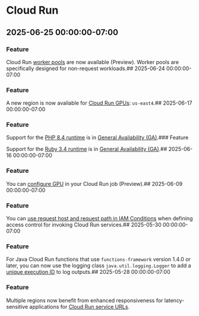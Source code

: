 # Cloud Run

## 2025-06-25 00:00:00-07:00

### Feature

Cloud Run [worker pools](https://cloud.google.com/run/docs/deploy-worker-pools) are now available (Preview). Worker pools are specifically designed for non-request workloads.## 2025-06-24 00:00:00-07:00

### Feature

A new region is now available for [Cloud Run GPUs](https://cloud.google.com/run/docs/configuring/services/gpu#supported-regions): `us-east4`.## 2025-06-17 00:00:00-07:00

### Feature

Support for the [PHP 8.4 runtime](https://cloud.google.com/run/docs/runtime-support#php) is in [General Availability (GA)](https://cloud.google.com/products/?_gl=1*dplot*_ga*MTM2MDk5MzEzMi4xNzQ1ODg0OTY5*_ga_4LYFWVHBEB*MTc0NjE0MTA3Ny4yMi4xLjE3NDYxNDEwOTYuMC4wLjA.#product-launch-stages).### Feature

Support for the [Ruby 3.4 runtime](https://cloud.google.com/run/docs/runtime-support#ruby) is in [General Availability (GA)](https://cloud.google.com/products/?_gl=1*dplot*_ga*MTM2MDk5MzEzMi4xNzQ1ODg0OTY5*_ga_4LYFWVHBEB*MTc0NjE0MTA3Ny4yMi4xLjE3NDYxNDEwOTYuMC4wLjA.#product-launch-stages).## 2025-06-16 00:00:00-07:00

### Feature

You can [configure GPU](https://cloud.google.com/run/docs/configuring/jobs/gpu) in your Cloud Run job (Preview).## 2025-06-09 00:00:00-07:00

### Feature

You can [use request host and request path in IAM Conditions](https://cloud.google.com/run/docs/securing/managing-access#conditions) when defining access control for invoking Cloud Run services.## 2025-05-30 00:00:00-07:00

### Feature

For Java Cloud Run functions that use `functions-framework` version 1.4.0 or later, you
can now use the logging class `java.util.logging.Logger` to add a [unique execution
ID](https://cloud.google.com/run/docs/runtimes/java#execution_id) to log outputs.## 2025-05-28 00:00:00-07:00

### Feature

Multiple regions now benefit from enhanced responsiveness for latency-sensitive applications for [Cloud Run service URLs](https://cloud.google.com/run/docs/triggering/https-request#url).